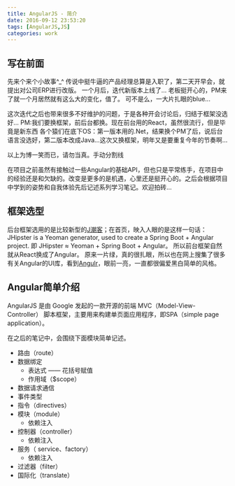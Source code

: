 ```yaml
---
title: AngularJS - 简介
date: 2016-09-12 23:53:20
tags: [AngularJS,JS]
categories: work
---
```


## 写在前面
先来个来个小故事^_^
传说中挺牛逼的产品经理总算是入职了，第二天开早会，就提出对公司ERP进行改版。
一个月后，迭代新版本上线了...
老板挺开心的，PM来了就一个月居然就有这么大的变化，值了。
可不是么，一大片扎眼的blue...

这次迭代之后也带来很多不好维护的问题，于是各种开会讨论后，归结于框架没选好...
PM:我们要换框架，前后台都换。现在前台用的React，虽然很流行，但是毕竟是新东西
各个猿们在底下OS：第一版本用的.Net，结果换个PM了后，说后台语言没选好，第二版本改成Java...这次又换框架，明年又是要重复今年的节奏啊...

<!-- more -->

以上为博一笑而已，请勿当真。手动分割线

在项目之前虽然有接触过一些Angular的基础API，但也只是平常练手，在项目中的经验还是和欠缺的。改变是更多的是机遇，心里还是挺开心的。之后会根据项目中学到的姿势和自我体验先后记述系列学习笔记。欢迎拍砖...

## 框架选型
后台框架选用的是比较新型的[J潮客](https://jhipster.github.io/)；在首页，映入人眼的是这样一句话：JHipster is a Yeoman generator, used to create a Spring Boot + Angular project. 即 JHipster ≈ Yeoman + Spring Boot + Angular。 所以前台框架自然就从React换成了Angular。
原来一片绿，真的很扎眼，所以也在网上搜集了很多有关Angular的UI库，看到[Angulr](http://flatfull.com/themes/angulr/html/index.html)，眼前一亮，一直都很偏爱黑白简单的风格。

## Angular简单介绍
AngularJS 是由 Google 发起的一款开源的前端 MVC（Model-View-Controller） 脚本框架，主要用来构建单页面应用程序，即SPA（simple page application）。

在之后的笔记中，会围绕下面模块简单记述。

- 路由（route）
- 数据绑定
    - 表达式 —— 花括号赋值
    - 作用域（$scope） 
- 数据请求通信
- 事件类型
- 指令（directives）
- 模块（module）
    - 依赖注入
- 控制器（controller）
    - 依赖注入
- 服务（ service、factory）
    - 依赖注入
- 过滤器（filter） 
- 国际化（translate）
